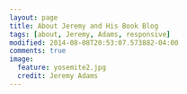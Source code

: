 ```yaml
---
layout: page
title: About Jeremy and His Book Blog
tags: [about, Jeremy, Adams, responsive]
modified: 2014-08-08T20:53:07.573882-04:00
comments: true
image:
  feature: yosemite2.jpg
  credit: Jeremy Adams
---
```


